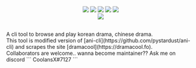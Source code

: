 <p align=center>
<br>
<a href="http://makeapullrequest.com"><img src="https://img.shields.io/badge/PRs-welcome-brightgreen.svg"></a>
<img src="https://img.shields.io/badge/os-linux-brightgreen">
<img src="https://img.shields.io/badge/os-mac-brightgreen"></a>
<img src="https://img.shields.io/badge/os-windows-brightgreen"></a>
<img src="https://img.shields.io/badge/os-android-brightgreen"></a>
<br>
<a href="https://github.com/CoolnsX"><img src="https://img.shields.io/badge/maintainer-CoolnsX-blue"></a>
</p>

<br>
A cli tool to browse and play korean drama, chinese drama.
<br>
This tool is modified version of [ani-cli](https://github.com/pystardust/ani-cli) and scrapes the site [dramacool](https://dramacool.fo).
<br>
Collaborators are welcome.. wanna become maintainer?? Ask me on discord 
```
CoolansX#7127
```
